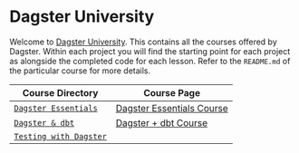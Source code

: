 # Dagster University

Welcome to [Dagster University](https://courses.dagster.io/). This contains all the courses offered by Dagster. Within each project you will find the starting point for each project as alongside the completed code for each lesson. Refer to the `README.md` of the particular course for more details.

| Course Directory | Course Page |
|-------------|-------------|
| [`Dagster Essentials`](dagster_university/dagster_essentials/README.md) | [Dagster Essentials Course](https://courses.dagster.io/courses/dagster-essentials) |
| [`Dagster & dbt`](dagster_university/dagster_and_dbt/README.md) | [Dagster + dbt Course](https://courses.dagster.io/courses/dagster-dbt) |
| [`Testing with Dagster`](dagster_university/dagster_tests/README.md) | |
